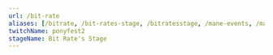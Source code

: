 ```yaml
---
url: /bit-rate
aliases: [/bitrate, /bit-rates-stage, /bitratesstage, /mane-events, /mane, /maneevents, /maneevents, /maneevent, /manevent, /main-events, /main, /mainevents, /mainevent]
twitchName: ponyfest2
stageName: Bit Rate's Stage
---
```

